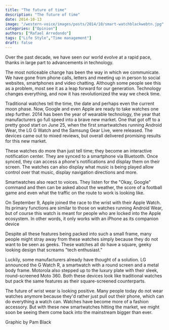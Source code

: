 ```yaml
---
title: "The future of time"
description: "The future of time"
date: 2014-10-13
image: "/western-voice/images/posts/2014/10/smart-watchblackwebtn.jpg"
categories: ["Opinion"]
authors: ["Rafael Arredondo"]
tags: ["Life Style","Time management"]
draft: false
---
```

Over the past decade, we have seen our world evolve at a rapid pace, thanks in large part to advancements in technology.

The most noticeable change has been the way in which we communicate. We have gone from phone calls, letters and meeting up in person to social websites, smartphones and video chatting. Although some people see this as a problem, most see it as a leap forward for our generation. Technology changes everything, and now it has revolutionized the way we check time.

Traditional watches tell the time, the date and perhaps even the current moon phase. Now, Google and even Apple are ready to take watches one step further. 2014 has been the year of wearable technology, the year that manufacturers go full speed into a brave new market. One that got off to a pretty good start on June 25, when the first smartwatches running Android Wear, the LG G Watch and the Samsung Gear Live, were released. The devices came out to mixed reviews, but overall delivered promising results for this new market.

These watches do more than just tell time; they become an interactive notification center. They are synced to a smartphone via Bluetooth. Once synced, they can access a phone's notifications and display them on their screen. The watches can also display what music is being played allow control over that music, display navigation directions and more.

Smartwatches also react to voices. They listen for the "Okay, Google" command and then can be asked about the weather, the score of a football game and even what the traffic on the route to work is looking like.

On September 9, Apple joined the race to the wrist with their Apple Watch. Its primary functions are similar to those on watches running Android Wear, but of course this watch is meant for people who are locked into the Apple ecosystem. In other words, it only works with an iPhone as its companion device

Despite all these features being packed into such a small frame, many people might stray away from these watches simply because they do not want to be seen as geeks. These watches all do have a square, geeky looking design that screams "tech enthusiast."

Luckily, some manufacturers already have thought of a solution. LG announced the G Watch R, a smartwatch with a round screen and a metal body frame. Motorola also stepped up to the luxury plate with their sleek, round-screened Moto 360. Both these devices look like traditional watches but pack the same features as their square-screened counterparts.

The future of wrist wear is looking positive. Many people today do not wear watches anymore because they'd rather just pull out their phone, which can do everything a watch can. Watches have become more of a fashion accessory. But with these new smartwatches hitting the market, we might soon be seeing them come back into the mainstream bigger than ever.

Graphic by Pam Black